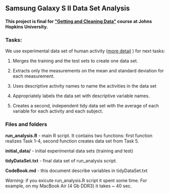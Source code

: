 ## Samsung Galaxy S II Data Set Analysis
#### This project is final for ["Getting and Cleaning Data"](https://class.coursera.org/getdata-004) course at Johns Hopkins University.

### Tasks:

We use experimental data set of human activity ([more detail](http://archive.ics.uci.edu/ml/datasets/Human+Activity+Recognition+Using+Smartphones) ) for next tasks: 

1) Merges the training and the test sets to create one data set.

2) Extracts only the measurements on the mean and standard deviation for each measurement. 

3) Uses descriptive activity names to name the activities in the data set

4) Appropriately labels the data set with descriptive variable names. 

5) Creates a second, independent tidy data set with the average of each variable for each activity and each subject. 

### Files and folders

**run_analysis.R** - main R script. It contains two functions: first function realizes Task 1-4, second function creates data set from Task 5.

**initial_data/** - initial experimental data sets (training and test)

**tidyDataSet.txt** - final data set of run_analysis script.

**CodeBook.md** - this document describe variables in tidyDataSet.txt

*Warning:* if you exicute run_analysis.R script it spent some time. For example, on my MacBook Air (4 Gb DDR3) it takes ~ 40 sec. 